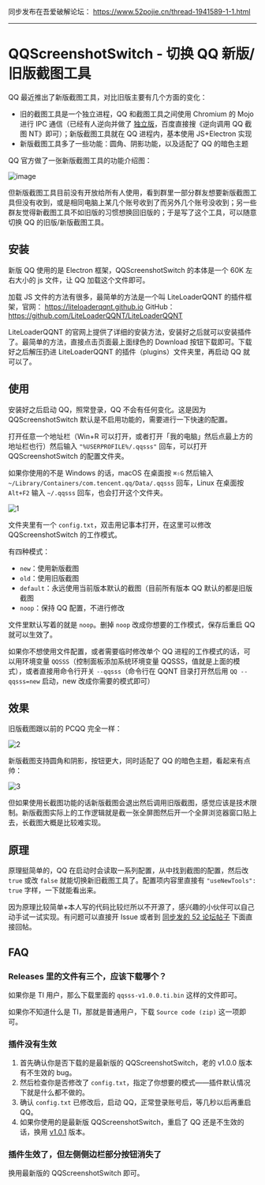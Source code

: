 同步发布在吾爱破解论坛： <https://www.52pojie.cn/thread-1941589-1-1.html>

---

# QQScreenshotSwitch - 切换 QQ 新版/旧版截图工具

QQ 最近推出了新版截图工具，对比旧版主要有几个方面的变化：

- 旧的截图工具是一个独立进程，QQ 和截图工具之间使用 Chromium 的 Mojo 进行 IPC
  通信（已经有人逆向并做了 [独立版](https://github.com/EEEEhex/QQImpl)，百度直接搜《逆向调用 QQ 截图 NT》即可）；新版截图工具就在
  QQ 进程内，基本使用 JS+Electron 实现
- 新版截图工具多了一些功能：圆角、阴影功能，以及适配了 QQ 的暗色主题

QQ 官方做了一张新版截图工具的功能介绍图：

![image](https://github.com/user-attachments/assets/6558751d-3054-4d7e-bd41-649cc578d803)

但新版截图工具目前没有开放给所有人使用，看到群里一部分群友想要新版截图工具但没有收到，或是相同电脑上某几个账号收到了而另外几个账号没收到；另一些群友觉得新截图工具不如旧版的习惯想换回旧版的；于是写了这个工具，可以随意切换
QQ 的旧版/新版截图工具。

## 安装

新版 QQ 使用的是 Electron 框架，QQScreenshotSwitch 的本体是一个 60K 左右大小的 js 文件，让 QQ 加载这个文件即可。

加载 JS 文件的方法有很多，最简单的方法是一个叫 LiteLoaderQQNT 的插件框架，官网： <https://liteloaderqqnt.github.io>
GitHub： <https://github.com/LiteLoaderQQNT/LiteLoaderQQNT>

LiteLoaderQQNT 的官网上提供了详细的安装方法，安装好之后就可以安装插件了。最简单的方法，直接点击页面最上面绿色的 Download
按钮下载即可。下载好之后解压扔进 LiteLoaderQQNT 的插件（plugins）文件夹里，再启动 QQ 就可以了。

## 使用

安装好之后启动 QQ，照常登录，QQ 不会有任何变化。这是因为 QQScreenshotSwitch 默认是不启用功能的，需要进行一下快速的配置。

打开任意一个地址栏（Win+R 可以打开，或者打开「我的电脑」然后点最上方的地址栏也行）然后输入 `"%USERPROFILE%/.qqsss"`
回车，可以打开 QQScreenshotSwitch 的配置文件夹。

如果你使用的不是 Windows 的话，macOS 在桌面按 `⌘⇧G` 然后输入 `~/Library/Containers/com.tencent.qq/Data/.qqsss`
回车，Linux 在桌面按`Alt+F2` 输入 `~/.qqsss` 回车，也会打开这个文件夹。

![1](https://github.com/bakyrd/QQScreenshotSwitch/assets/20179549/fe16a2f9-66ba-475e-a245-b6f614245a03)

文件夹里有一个 `config.txt`，双击用记事本打开，在这里可以修改 QQScreenshotSwitch 的工作模式。

有四种模式：

- `new`：使用新版截图
- `old`：使用旧版截图
- `default`：永远使用当前版本默认的截图（目前所有版本 QQ 默认的都是旧版截图
- `noop`：保持 QQ 配置，不进行修改

文件里默认写着的就是 `noop`。删掉 `noop` 改成你想要的工作模式，保存后重启 QQ 就可以生效了。

如果你不想使用文件配置，或者需要临时修改单个 QQ 进程的工作模式的话，可以用环境变量
`QQSSS`（控制面板添加系统环境变量 QQSSS，值就是上面的模式），或者直接用命令行开关
`--qqsss`（命令行在 QQNT 目录打开然后用 `QQ --qqsss=new` 启动，new 改成你需要的模式即可）

## 效果

旧版截图跟以前的 PCQQ 完全一样：

![2](https://github.com/bakyrd/QQScreenshotSwitch/assets/20179549/2d6e55d9-cd66-42d0-bad2-538b8d51f945)

新版截图支持圆角和阴影，按钮更大，同时适配了 QQ 的暗色主题，看起来有点帅：

![3](https://github.com/bakyrd/QQScreenshotSwitch/assets/20179549/fdc9ee99-eccf-42bd-8dd7-e4555040aa5f)

但如果使用长截图功能的话新版截图会退出然后调用旧版截图，感觉应该是技术限制。新版截图实际上的工作逻辑就是截一张全屏图然后开一个全屏浏览器窗口贴上去，长截图大概是比较难实现。

## 原理

原理挺简单的，QQ 在启动时会读取一系列配置，从中找到截图的配置，然后改 `true` 或改 `false`
就能切换新旧截图工具了。配置项内容里直接有 `"useNewTools": true` 字样，一下就能看出来。

因为原理比较简单+本人写的代码比较烂所以不开源了，感兴趣的小伙伴可以自己动手试一试实现。有问题可以直接开 Issue
或者到 [同步发的 52 论坛帖子](https://www.52pojie.cn/thread-1941589-1-1.html) 下面直接回帖。

## FAQ

### Releases 里的文件有三个，应该下载哪个？

如果你是 TI 用户，那么下载里面的 `qqsss-v1.0.0.ti.bin` 这样的文件即可。

如果你不知道什么是 TI，那就是普通用户，下载 `Source code (zip)` 这一项即可。

### 插件没有生效

1. 首先确认你是否下载的是最新版的 QQScreenshotSwitch，老的 v1.0.0 版本有不生效的 bug。
1. 然后检查你是否修改了 `config.txt`，指定了你想要的模式——插件默认情况下就是什么都不做的。
1. 确认 `config.txt` 已修改后，启动 QQ，正常登录账号后，等几秒以后再重启 QQ。
1. 如果你使用的是最新版 QQScreenshotSwitch，重启了 QQ 还是不生效的话，换用 [v1.0.1](https://github.com/bakyrd/QQScreenshotSwitch/releases/tag/v1.0.1) 版本。

### 插件生效了，但左侧侧边栏部分按钮消失了

换用最新版的 QQScreenshotSwitch 即可。

